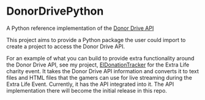 # DonorDrivePython
A Python reference implementation of the [Donor Drive API](https://github.com/DonorDrive/PublicAPI)

This project aims to provide a Python package the user could import to create a project to access the Donor Drive API.

For an example of what you can build to provide extra functionality around the Donor Drive API, see my project, [ElDonationTracker](http://djotaku.github.io/ELDonationTracker/) for the Extra Life charity event. It takes the Donor Drive API information and converts it to text files and HTML files that the gamers can use for live streaming during the Extra Life Event. Currently, it has the API integrated into it. The API implementation there will become the initial release in this repo.
